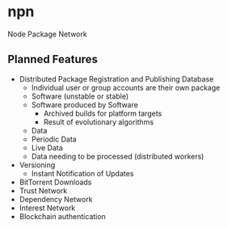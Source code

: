 npn
===

Node Package Network


Planned Features
----------------
* Distributed Package Registration and Publishing Database
  * Individual user or group accounts are their own package
  * Software (unstable or stable)
  * Software produced by Software
    * Archived builds for platform targets
    * Result of evolutionary algorithms
  * Data
  * Periodic Data
  * Live Data
  * Data needing to be processed (distributed workers)
* Versioning
  * Instant Notification of Updates
* BitTorrent Downloads
* Trust Network
* Dependency Network
* Interest Network
* Blockchain authentication

